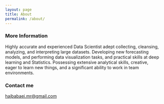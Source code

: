 ```yaml
---
layout: page
title: About
permalink: /about/
---
```

### More Information

Highly accurate and experienced Data Scientist adept collecting, cleansing, analyzing, and interpreting large datasets. Developing new forecasting models, and performing data visualization tasks, and practical skills at deep learning and Statistics. Possessing extensive analytical skills, creative, eager to learn new things, and a significant ability to work in team environments.

### Contact me

[hajbabaei.mr@gmail.com](mailto:hajbabaei.mr@gmail.com)
